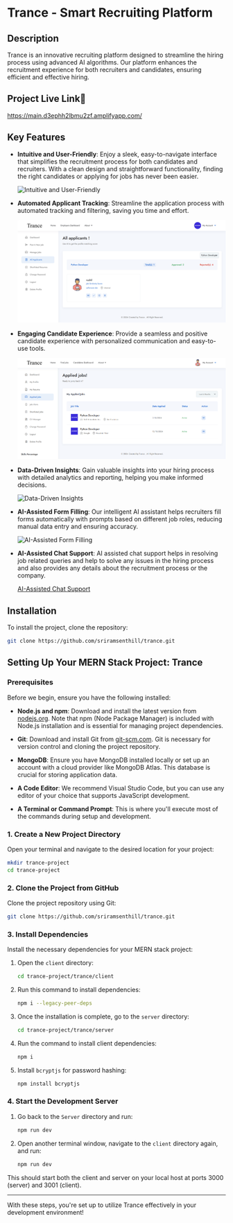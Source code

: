 # Trance - Smart Recruiting Platform

## Description
Trance is an innovative recruiting platform designed to streamline the hiring process using advanced AI algorithms. Our platform enhances the recruitment experience for both recruiters and candidates, ensuring efficient and effective hiring.

## Project Live Link🌱
https://main.d3ephh2lbmu2zf.amplifyapp.com/

## Key Features

- **Intuitive and User-Friendly**: Enjoy a sleek, easy-to-navigate interface that simplifies the recruitment process for both candidates and recruiters. With a clean design and straightforward functionality, finding the right candidates or applying for jobs has never been easier.
  
  ![Intuitive and User-Friendly](images/6.png)

- **Automated Applicant Tracking**: Streamline the application process with automated tracking and filtering, saving you time and effort.
  
  ![Automated Applicant Tracking](images/2.png)

- **Engaging Candidate Experience**: Provide a seamless and positive candidate experience with personalized communication and easy-to-use tools.
  
  ![Engaging Candidate Experience](images/3.png)

- **Data-Driven Insights**: Gain valuable insights into your hiring process with detailed analytics and reporting, helping you make informed decisions.
  
  ![Data-Driven Insights](images/5.png)

- **AI-Assisted Form Filling**: Our intelligent AI assistant helps recruiters fill forms automatically with prompts based on different job roles, reducing manual data entry and ensuring accuracy.
  
  ![AI-Assisted Form Filling](images/1.png)
  
- **AI-Assisted Chat Support**: AI assisted chat support helps in resolving job related queries and help to solve any issues in the hiring process and also provides any details about the recruitment process or the company.

   [AI-Assisted Chat Support](images/7.png)
## Installation

To install the project, clone the repository:

```bash
git clone https://github.com/sriramsenthill/trance.git
```
## Setting Up Your MERN Stack Project: Trance

### Prerequisites
Before we begin, ensure you have the following installed:

- **Node.js and npm**: Download and install the latest version from [nodejs.org](https://nodejs.org/en). Note that npm (Node Package Manager) is included with Node.js installation and is essential for managing project dependencies.
  
- **Git**: Download and install Git from [git-scm.com](https://git-scm.com/downloads). Git is necessary for version control and cloning the project repository.

- **MongoDB**: Ensure you have MongoDB installed locally or set up an account with a cloud provider like MongoDB Atlas. This database is crucial for storing application data.

- **A Code Editor**: We recommend Visual Studio Code, but you can use any editor of your choice that supports JavaScript development.

- **A Terminal or Command Prompt**: This is where you'll execute most of the commands during setup and development.

### 1. Create a New Project Directory
Open your terminal and navigate to the desired location for your project:
```bash
mkdir trance-project
cd trance-project
```

### 2. Clone the Project from GitHub
Clone the project repository using Git:
```bash
git clone https://github.com/sriramsenthill/trance.git
```

### 3. Install Dependencies
Install the necessary dependencies for your MERN stack project:
1. Open the `client` directory:
   ```bash
   cd trance-project/trance/client
   ```
3. Run this command to install dependencies:
   ```bash
   npm i --legacy-peer-deps
   ```
4. Once the installation is complete, go to the `server` directory:
   ```bash
   cd trance-project/trance/server
   ```
5. Run the command to install client dependencies:
   ```bash
   npm i
   ```
6. Install `bcryptjs` for password hashing:
   ```bash
   npm install bcryptjs
   ```

### 4. Start the Development Server
1. Go back to the `Server` directory and run:
   ```bash
   npm run dev
   ```
2. Open another terminal window, navigate to the `client` directory again, and run:
   ```bash
   npm run dev
   ```

This should start both the client and server on your local host at ports 3000 (server) and 3001 (client).

---

With these steps, you're set up to utilize Trance effectively in your development environment!


